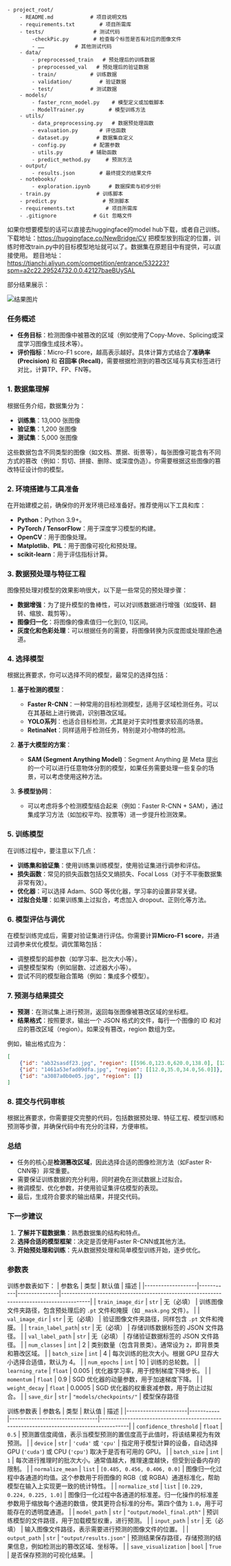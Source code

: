 ```
- project_root/
    - README.md            # 项目说明文档
    - requirements.txt        # 项目所需库
    - tests/                # 测试代码
        -checkPic.py        # 检查每个标签是否有对应的图像文件
        - ……          # 其他测试代码
    - data/
        - preprocessed_train   # 预处理后的训练数据
        - preprocessed_val   # 预处理后的验证数据
        - train/           # 训练数据
        - validation/         # 验证数据
        - test/            # 测试数据
    - models/
        - faster_rcnn_model.py    # 模型定义或加载脚本
        - ModelTrainer.py        # 模型训练方法
    - utils/
        - data_preprocessing.py   # 数据预处理函数
        - evaluation.py       # 评估函数
        - dataset.py         # 数据集自定义
        - config.py         # 配置参数
        - utils.py         # 辅助函数
        - predict_method.py     # 预测方法
    - output/
        - results.json        # 最终提交的结果文件
    - notebooks/
        - exploration.ipynb      # 数据探索与初步分析
    - train.py               # 训练脚本
    - predict.py               # 预测脚本
    - requirements.txt          # 项目所需库
    - .gitignore            # Git 忽略文件
```
如果你想要模型的话可以直接去huggingface的model hub下载，或者自己训练。
下载地址：https://huggingface.co/NewBridge/CV
把模型放到指定的位置，训练时修改train.py中的目标模型地址就可以了。数据集在原题目中有提供，可以直接使用。
题目地址：https://tianchi.aliyun.com/competition/entrance/532223?spm=a2c22.29524732.0.0.42127baeBUySAL

部分结果展示：

![结果图片](output/results.png)

### 任务概述
- **任务目标**：检测图像中被篡改的区域（例如使用了Copy-Move、Splicing或深度学习图像生成技术等）。
- **评价指标**：Micro-F1 score，越高表示越好。具体计算方式结合了**准确率 (Precision)** 和 **召回率 (Recall)**，需要根据检测到的篡改区域与真实标签进行对比，计算TP、FP、FN等。

### 1. 数据集理解
根据任务介绍，数据集分为：
- **训练集**：13,000 张图像
- **验证集**：1,200 张图像
- **测试集**：5,000 张图像

这些数据包含不同类型的图像（如文档、票据、街景等），每张图像可能含有不同方式的篡改（例如：剪切、拼接、删除、或深度伪造）。你需要根据这些图像的篡改特征设计你的模型。

### 2. 环境搭建与工具准备
在开始建模之前，确保你的开发环境已经准备好。推荐使用以下工具和库：
- **Python**：Python 3.9+。
- **PyTorch / TensorFlow**：用于深度学习模型的构建。
- **OpenCV**：用于图像处理。
- **Matplotlib**、**PIL**：用于图像可视化和预处理。
- **scikit-learn**：用于评估指标计算。

### 3. 数据预处理与特征工程
图像预处理对模型的效果影响很大，以下是一些常见的预处理步骤：
- **数据增强**：为了提升模型的鲁棒性，可以对训练数据进行增强（如旋转、翻转、缩放、裁剪等）。
- **图像归一化**：将图像的像素值归一化到[0, 1]区间。
- **灰度化和色彩处理**：可以根据任务的需要，将图像转换为灰度图或处理颜色通道。

### 4. 选择模型
根据比赛要求，你可以选择不同的模型，最常见的选择包括：
1. **基于检测的模型**：
   - **Faster R-CNN**：一种常用的目标检测模型，适用于区域检测任务。可以在其基础上进行微调，识别篡改区域。
   - **YOLO系列**：也适合目标检测，尤其是对于实时性要求较高的场景。
   - **RetinaNet**：同样适用于检测任务，特别是对小物体的检测。

2. **基于大模型的方案**：
   - **SAM (Segment Anything Model)**：Segment Anything 是 Meta 提出的一个可以进行任意物体分割的模型，如果任务需要处理一些复杂的场景，可以考虑使用这种方法。

3. **多模型协同**：
   - 可以考虑将多个检测模型结合起来（例如：Faster R-CNN + SAM），通过集成学习方法（如加权平均、投票等）进一步提升检测效果。

### 5. 训练模型
在训练过程中，要注意以下几点：
- **训练集和验证集**：使用训练集训练模型，使用验证集进行调参和评估。
- **损失函数**：常见的损失函数包括交叉熵损失、Focal Loss（对于不平衡数据集非常有效）。
- **优化器**：可以选择 Adam、SGD 等优化器，学习率的设置非常关键。
- **过拟合处理**：如果训练集上过拟合，考虑加入 dropout、正则化等方法。

### 6. 模型评估与调优
在模型训练完成后，需要对验证集进行评估。你需要计算**Micro-F1 score**，并通过调参来优化模型。调优策略包括：
- 调整模型的超参数（如学习率、批次大小等）。
- 调整模型架构（例如层数、过滤器大小等）。
- 尝试不同的模型融合策略（例如：集成多个模型）。

### 7. 预测与结果提交
- **预测**：在测试集上进行预测，返回每张图像被篡改区域的坐标框。
- **结果格式**：按照要求，输出一个 JSON 格式的文件，每行一个图像的 ID 和对应的篡改区域（region）。如果没有篡改，region 数组为空。

例如，输出格式应为：
```json
[
    {"id": "ab32sasdf23.jpg", "region": [[596.0,123.0,620.0,138.0], [120.0,332.0,987.0,456.0]]},
    {"id": "1461a53efad09dfa.jpg", "region": [[12.0,35.0,34.0,56.0]]},
    {"id": "a3087a0b0e05.jpg", "region": []}
]
```

### 8. 提交与代码审核
根据比赛要求，你需要提交完整的代码，包括数据预处理、特征工程、模型训练和预测等步骤，并确保代码中有充分的注释，方便审核。

### 总结
- 任务的核心是**检测篡改区域**，因此选择合适的图像检测方法（如Faster R-CNN等）非常重要。
- 需要保证训练数据的充分利用，同时避免在测试数据上过拟合。
- 微调模型、优化参数，并使用验证集评估模型的表现。
- 最后，生成符合要求的输出结果，并提交代码。

### 下一步建议
1. **了解并下载数据集**：熟悉数据集的结构和特点。
2. **选择合适的模型框架**：决定是否使用Faster R-CNN或其他方法。
3. **开始预处理和训练**：先从数据预处理和简单模型训练开始，逐步优化。

### **参数表**
训练参数表如下：
| 参数名              | 类型        | 默认值           | 描述                                                                                     |
|-------------------|-----------|---------------|----------------------------------------------------------------------------------------|
| `train_image_dir` | `str`     | 无（必填）        | 训练图像文件夹路径，包含预处理后的 `.pt` 文件和掩膜（如 `_mask.png` 文件）。                            |
| `val_image_dir`   | `str`     | 无（必填）        | 验证图像文件夹路径，同样包含 `.pt` 文件和掩膜。                                                     |
| `train_label_path`| `str`     | 无（必填）        | 存储训练数据标签的 JSON 文件路径。                                                                |
| `val_label_path`  | `str`     | 无（必填）        | 存储验证数据标签的 JSON 文件路径。                                                                |
| `num_classes`     | `int`     | 2             | 类别数量（包含背景类）。通常设为 `2`，即背景类和篡改区域。                                               |
| `batch_size`      | `int`     | 4             | 每次训练的批次大小。根据 GPU 显存大小选择合适值，默认为 4。                                                |
| `num_epochs`      | `int`     | 10            | 训练的总轮数。                                                                                  |
| `learning_rate`   | `float`   | 0.005         | 优化器学习率，用于控制梯度下降步长。                                                               |
| `momentum`        | `float`   | 0.9           | SGD 优化器的动量参数，用于加速梯度下降。                                                            |
| `weight_decay`    | `float`   | 0.0005        | SGD 优化器的权重衰减参数，用于防止过拟合。                                                          |
| `save_dir`        | `str`     | `"models/checkpoints/"` | 模型保存路径

训练参数表
| 参数名                 | 类型        | 默认值                            | 描述                                                                                     |
|----------------------|-----------|--------------------------------|----------------------------------------------------------------------------------------|
| `confidence_threshold` | `float`   | `0.5`                          | 预测置信度阈值，表示当模型预测的置信度高于此值时，将该结果视为有效预测。                                                     |
| `device`               | `str`     | `'cuda'` 或 `'cpu'`            | 指定用于模型计算的设备，自动选择 GPU (`'cuda'`) 或 CPU (`'cpu'`) 取决于是否有可用的 GPU。                                      |
| `batch_size`           | `int`     | `1`                            | 每次进行推理时的批次大小。通常值越大，推理速度越快，但受到设备内存的限制。                                                     |
| `normalize_mean`       | `list`    | `[0.485, 0.456, 0.406, 0.0]`   | 图像归一化过程中各通道的均值。这个参数用于将图像的 RGB（或 RGBA）通道标准化，帮助模型在输入上实现更一致的统计特性。                          |
| `normalize_std`        | `list`    | `[0.229, 0.224, 0.225, 1.0]`   | 图像归一化过程中各通道的标准差。归一化操作的标准差参数用于缩放每个通道的数值，使其更符合标准的分布。第四个值为 `1.0`，用于可能存在的透明度通道。          |
| `model_path`           | `str`     | `"output/model_final.pth"`     | 预训练模型的文件路径，用于加载模型权重，进行预测。                                                                  |
| `input_path`           | `str`     | 无（必填）                        | 输入图像文件路径，表示需要进行预测的图像文件的位置。                                                               |
| `output_path`          | `str`     | `"output/results.json"`        | 预测结果保存路径，存储预测的结果信息，例如检测出的篡改区域、坐标等。                                                   |
| `save_visualization`   | `bool`    | `True`                         | 是否保存预测的可视化结果。                                                                                     |